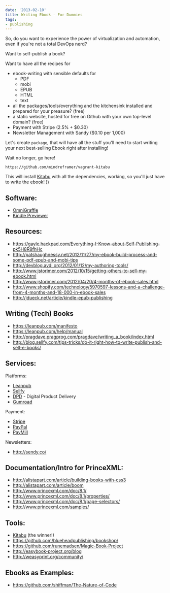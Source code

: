 ```yaml
---
date: '2013-02-10'
title: Writing Ebook - For Dummies
tags:
- publishing
---
```



So, do you want to experience the power of virtualization and automation, even if you're not a total DevOps nerd?

Want to self-publish a book?

Want to have all the recipes for

  - ebook-writing with sensible defaults for
    - PDF
    - mobi
    - EPUB
    - HTML
    - text
  - all the packages/tools/everything and the kitchensink installed and prepared for your preasure? (free)
  - a static website, hosted for free on Github with your own top-level domain? (free)
  - Payment with Stripe (2.5% + $0.30)
  - Newsletter Management with Sandy ($0.10 per 1,000)


Let's create `package`, that will have all the stuff you'll need to start writing your next best-selling Ebook right after installing!


Wait no longer, go here!

    https://github.com/mindreframer/vagrant-kitabu

This will install [Kitabu] with all the dependencies, working, so you'll just have to write the ebook! ))


## Software:
- [OmniGraffle]
- [Kindle Previewer]

## Resources:

- https://gayle.hackpad.com/Everything-I-Know-about-Self-Publishing-pk5H8R8fhHc
- http://patshaughnessy.net/2012/11/27/my-ebook-build-process-and-some-pdf-epub-and-mobi-tips
- http://devblog.avdi.org/2012/01/12/my-authoring-tools/
- http://www.jstorimer.com/2012/10/15/getting-others-to-sell-my-ebook.html
- http://www.jstorimer.com/2012/04/20/4-months-of-ebook-sales.html
- http://www.shopify.com/technology/5970597-lessons-and-a-challenge-from-4-months-and-18-000-in-ebook-sales
- http://jdueck.net/article/kindle-epub-publishing


## Writing (Tech) Books
- https://leanpub.com/manifesto
- https://leanpub.com/help/manual
- http://pragdave.pragprog.com/pragdave/writing_a_book/index.html
- http://blog.sellfy.com/tips-tricks/do-it-right-how-to-write-publish-and-sell-e-books/

## Services:


Platforms:

  - [Leanpub]
  - [Sellfy]
  - [DPD] - Digital Product Delivery
  - [Gumroad]

Payment:

  - [Stripe](https://stripe.com/)
  - [PayPal](http://paypal.com)
  - [PayMill](https://www.paymill.com/)

Newsletters:

  - http://sendy.co/

## Documentation/Intro for PrinceXML:
  - http://alistapart.com/article/building-books-with-css3
  - http://alistapart.com/article/boom
  - http://www.princexml.com/doc/8.1/
  - http://www.princexml.com/doc/8.1/properties/
  - http://www.princexml.com/doc/8.1/page-selectors/
  - http://www.princexml.com/samples/

## Tools:
- [Kitabu] (the winner!)
- https://github.com/blueheadpublishing/bookshop/
- https://github.com/runemadsen/Magic-Book-Project
- http://easybook-project.org/blog
- http://weasyprint.org/community/


## Ebooks as Examples:
- https://github.com/shiffman/The-Nature-of-Code


[Kitabu]: https://github.com/fnando/kitabu
[OmniGraffle]: http://www.omnigroup.com/products/omnigraffle/
[Kindle Previewer]: http://www.amazon.com/gp/feature.html?ie=UTF8&docId=1000234621


[LeanPub]: http://leanpub.com
[Sellfy]: http://sellfy.com
[Gumroad]: http://gumroad.com
[DPD]: http://getdpd.com/
